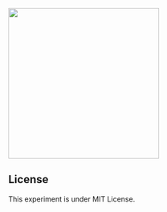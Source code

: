 <a href="https://sciecode.github.io/sheen"><img src="https://raw.githubusercontent.com/sciecode/sciecode.github.io/master/assets/images/sheen.jpg" width="300" height="300"/></a>


## License
This experiment is under MIT License.
